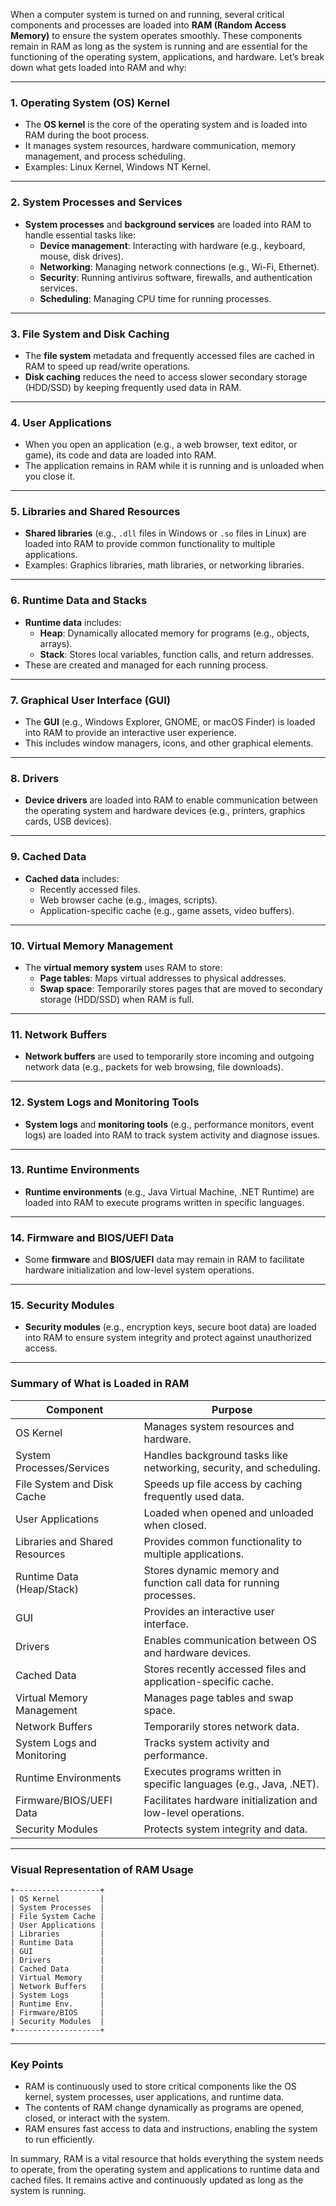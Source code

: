 When a computer system is turned on and running, several critical components and processes are loaded into **RAM (Random Access Memory)** to ensure the system operates smoothly. These components remain in RAM as long as the system is running and are essential for the functioning of the operating system, applications, and hardware. Let’s break down what gets loaded into RAM and why:

---

### **1. Operating System (OS) Kernel**

- The **OS kernel** is the core of the operating system and is loaded into RAM during the boot process.
- It manages system resources, hardware communication, memory management, and process scheduling.
- Examples: Linux Kernel, Windows NT Kernel.

---

### **2. System Processes and Services**

- **System processes** and **background services** are loaded into RAM to handle essential tasks like:
  - **Device management**: Interacting with hardware (e.g., keyboard, mouse, disk drives).
  - **Networking**: Managing network connections (e.g., Wi-Fi, Ethernet).
  - **Security**: Running antivirus software, firewalls, and authentication services.
  - **Scheduling**: Managing CPU time for running processes.

---

### **3. File System and Disk Caching**

- The **file system** metadata and frequently accessed files are cached in RAM to speed up read/write operations.
- **Disk caching** reduces the need to access slower secondary storage (HDD/SSD) by keeping frequently used data in RAM.

---

### **4. User Applications**

- When you open an application (e.g., a web browser, text editor, or game), its code and data are loaded into RAM.
- The application remains in RAM while it is running and is unloaded when you close it.

---

### **5. Libraries and Shared Resources**

- **Shared libraries** (e.g., `.dll` files in Windows or `.so` files in Linux) are loaded into RAM to provide common functionality to multiple applications.
- Examples: Graphics libraries, math libraries, or networking libraries.

---

### **6. Runtime Data and Stacks**

- **Runtime data** includes:
  - **Heap**: Dynamically allocated memory for programs (e.g., objects, arrays).
  - **Stack**: Stores local variables, function calls, and return addresses.
- These are created and managed for each running process.

---

### **7. Graphical User Interface (GUI)**

- The **GUI** (e.g., Windows Explorer, GNOME, or macOS Finder) is loaded into RAM to provide an interactive user experience.
- This includes window managers, icons, and other graphical elements.

---

### **8. Drivers**

- **Device drivers** are loaded into RAM to enable communication between the operating system and hardware devices (e.g., printers, graphics cards, USB devices).

---

### **9. Cached Data**

- **Cached data** includes:
  - Recently accessed files.
  - Web browser cache (e.g., images, scripts).
  - Application-specific cache (e.g., game assets, video buffers).

---

### **10. Virtual Memory Management**

- The **virtual memory system** uses RAM to store:
  - **Page tables**: Maps virtual addresses to physical addresses.
  - **Swap space**: Temporarily stores pages that are moved to secondary storage (HDD/SSD) when RAM is full.

---

### **11. Network Buffers**

- **Network buffers** are used to temporarily store incoming and outgoing network data (e.g., packets for web browsing, file downloads).

---

### **12. System Logs and Monitoring Tools**

- **System logs** and **monitoring tools** (e.g., performance monitors, event logs) are loaded into RAM to track system activity and diagnose issues.

---

### **13. Runtime Environments**

- **Runtime environments** (e.g., Java Virtual Machine, .NET Runtime) are loaded into RAM to execute programs written in specific languages.

---

### **14. Firmware and BIOS/UEFI Data**

- Some **firmware** and **BIOS/UEFI** data may remain in RAM to facilitate hardware initialization and low-level system operations.

---

### **15. Security Modules**

- **Security modules** (e.g., encryption keys, secure boot data) are loaded into RAM to ensure system integrity and protect against unauthorized access.

---

### **Summary of What is Loaded in RAM**

| **Component**                  | **Purpose**                                                         |
| ------------------------------ | ------------------------------------------------------------------- |
| OS Kernel                      | Manages system resources and hardware.                              |
| System Processes/Services      | Handles background tasks like networking, security, and scheduling. |
| File System and Disk Cache     | Speeds up file access by caching frequently used data.              |
| User Applications              | Loaded when opened and unloaded when closed.                        |
| Libraries and Shared Resources | Provides common functionality to multiple applications.             |
| Runtime Data (Heap/Stack)      | Stores dynamic memory and function call data for running processes. |
| GUI                            | Provides an interactive user interface.                             |
| Drivers                        | Enables communication between OS and hardware devices.              |
| Cached Data                    | Stores recently accessed files and application-specific cache.      |
| Virtual Memory Management      | Manages page tables and swap space.                                 |
| Network Buffers                | Temporarily stores network data.                                    |
| System Logs and Monitoring     | Tracks system activity and performance.                             |
| Runtime Environments           | Executes programs written in specific languages (e.g., Java, .NET). |
| Firmware/BIOS/UEFI Data        | Facilitates hardware initialization and low-level operations.       |
| Security Modules               | Protects system integrity and data.                                 |

---

### **Visual Representation of RAM Usage**

```
+-------------------+
| OS Kernel         |
| System Processes  |
| File System Cache |
| User Applications |
| Libraries         |
| Runtime Data      |
| GUI               |
| Drivers           |
| Cached Data       |
| Virtual Memory    |
| Network Buffers   |
| System Logs       |
| Runtime Env.      |
| Firmware/BIOS     |
| Security Modules  |
+-------------------+
```

---

### **Key Points**

- RAM is continuously used to store critical components like the OS kernel, system processes, user applications, and runtime data.
- The contents of RAM change dynamically as programs are opened, closed, or interact with the system.
- RAM ensures fast access to data and instructions, enabling the system to run efficiently.

In summary, RAM is a vital resource that holds everything the system needs to operate, from the operating system and applications to runtime data and cached files. It remains active and continuously updated as long as the system is running.
